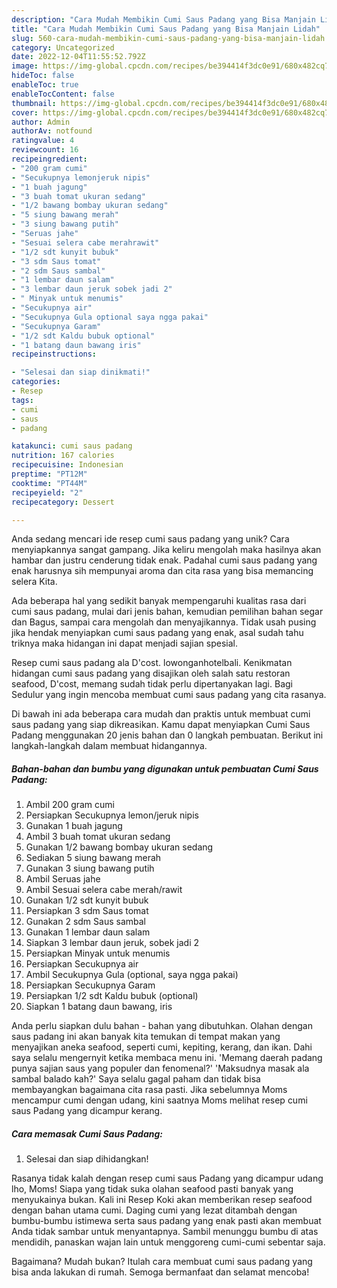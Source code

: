 ```yaml
---
description: "Cara Mudah Membikin Cumi Saus Padang yang Bisa Manjain Lidah"
title: "Cara Mudah Membikin Cumi Saus Padang yang Bisa Manjain Lidah"
slug: 560-cara-mudah-membikin-cumi-saus-padang-yang-bisa-manjain-lidah
category: Uncategorized
date: 2022-12-04T11:55:52.792Z
image: https://img-global.cpcdn.com/recipes/be394414f3dc0e91/680x482cq70/cumi-saus-padang-foto-resep-utama.jpg
hideToc: false
enableToc: true
enableTocContent: false
thumbnail: https://img-global.cpcdn.com/recipes/be394414f3dc0e91/680x482cq70/cumi-saus-padang-foto-resep-utama.jpg
cover: https://img-global.cpcdn.com/recipes/be394414f3dc0e91/680x482cq70/cumi-saus-padang-foto-resep-utama.jpg
author: Admin
authorAv: notfound
ratingvalue: 4
reviewcount: 16
recipeingredient:
- "200 gram cumi"
- "Secukupnya lemonjeruk nipis"
- "1 buah jagung"
- "3 buah tomat ukuran sedang"
- "1/2 bawang bombay ukuran sedang"
- "5 siung bawang merah"
- "3 siung bawang putih"
- "Seruas jahe"
- "Sesuai selera cabe merahrawit"
- "1/2 sdt kunyit bubuk"
- "3 sdm Saus tomat"
- "2 sdm Saus sambal"
- "1 lembar daun salam"
- "3 lembar daun jeruk sobek jadi 2"
- " Minyak untuk menumis"
- "Secukupnya air"
- "Secukupnya Gula optional saya ngga pakai"
- "Secukupnya Garam"
- "1/2 sdt Kaldu bubuk optional"
- "1 batang daun bawang iris"
recipeinstructions:

- "Selesai dan siap dinikmati!"
categories:
- Resep
tags:
- cumi
- saus
- padang

katakunci: cumi saus padang 
nutrition: 167 calories
recipecuisine: Indonesian
preptime: "PT12M"
cooktime: "PT44M"
recipeyield: "2"
recipecategory: Dessert

---
```





Anda sedang mencari ide resep cumi saus padang yang unik? Cara menyiapkannya sangat gampang. Jika keliru mengolah maka hasilnya akan hambar dan justru cenderung tidak enak. Padahal cumi saus padang yang enak harusnya sih mempunyai aroma dan cita rasa yang bisa memancing selera Kita.





Ada beberapa hal yang sedikit banyak mempengaruhi kualitas rasa dari cumi saus padang, mulai dari jenis bahan, kemudian pemilihan bahan segar dan Bagus, sampai cara mengolah dan menyajikannya. Tidak usah pusing jika hendak menyiapkan cumi saus padang yang enak,      asal sudah tahu triknya maka hidangan ini dapat menjadi sajian spesial.














Resep cumi saus padang ala D&#39;cost. lowonganhotelbali. Kenikmatan hidangan cumi saus padang yang disajikan oleh salah satu restoran seafood, D&#39;cost, memang sudah tidak perlu dipertanyakan lagi. Bagi Sedulur yang ingin mencoba membuat cumi saus padang yang cita rasanya.






Di bawah ini ada beberapa cara mudah dan praktis untuk membuat cumi saus padang yang siap dikreasikan. Kamu dapat menyiapkan Cumi Saus Padang menggunakan 20 jenis bahan dan 0 langkah pembuatan. Berikut ini langkah-langkah dalam membuat hidangannya.

<!--inarticleads1-->

##### Bahan-bahan dan bumbu yang digunakan untuk pembuatan Cumi Saus Padang:

1. Ambil 200 gram cumi
1. Persiapkan Secukupnya lemon/jeruk nipis
1. Gunakan 1 buah jagung
1. Ambil 3 buah tomat ukuran sedang
1. Gunakan 1/2 bawang bombay ukuran sedang
1. Sediakan 5 siung bawang merah
1. Gunakan 3 siung bawang putih
1. Ambil Seruas jahe
1. Ambil Sesuai selera cabe merah/rawit
1. Gunakan 1/2 sdt kunyit bubuk
1. Persiapkan 3 sdm Saus tomat
1. Gunakan 2 sdm Saus sambal
1. Gunakan 1 lembar daun salam
1. Siapkan 3 lembar daun jeruk, sobek jadi 2
1. Persiapkan  Minyak untuk menumis
1. Persiapkan Secukupnya air
1. Ambil Secukupnya Gula (optional, saya ngga pakai)
1. Persiapkan Secukupnya Garam
1. Persiapkan 1/2 sdt Kaldu bubuk (optional)
1. Siapkan 1 batang daun bawang, iris


Anda perlu siapkan dulu bahan - bahan yang dibutuhkan. Olahan dengan saus padang ini akan banyak kita temukan di tempat makan yang menyajikan aneka seafood, seperti cumi, kepiting, kerang, dan ikan. Dahi saya selalu mengernyit ketika membaca menu ini. &#39;Memang daerah padang punya sajian saus yang populer dan fenomenal?&#39; &#39;Maksudnya masak ala sambal balado kah?&#39; Saya selalu gagal paham dan tidak bisa membayangkan bagaimana cita rasa pasti. Jika sebelumnya Moms mencampur cumi dengan udang, kini saatnya Moms melihat resep cumi saus Padang yang dicampur kerang. 

<!--inarticleads2-->

##### Cara memasak Cumi Saus Padang:


1. Selesai dan siap dihidangkan!

Rasanya tidak kalah dengan resep cumi saus Padang yang dicampur udang lho, Moms! Siapa yang tidak suka olahan seafood pasti banyak yang menyukainya bukan. Kali ini Resep Koki akan memberikan resep seafood dengan bahan utama cumi. Daging cumi yang lezat ditambah dengan bumbu-bumbu istimewa serta saus padang yang enak pasti akan membuat Anda tidak sambar untuk menyantapnya. Sambil menunggu bumbu di atas mendidih, panaskan wajan lain untuk menggoreng cumi-cumi sebentar saja. 

Bagaimana? Mudah bukan? Itulah cara membuat cumi saus padang yang bisa anda lakukan di rumah. Semoga bermanfaat dan selamat mencoba!
